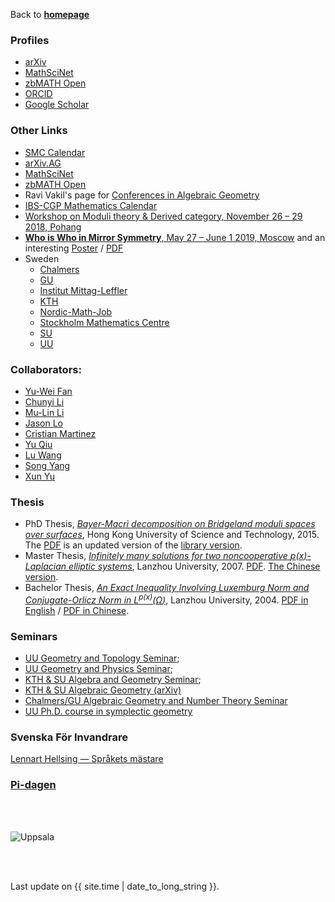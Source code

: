 Back to [**homepage**](https://wanminliu.github.io)

### Profiles
*  [arXiv](http://arxiv.org/a/liu_w_7)
*  [MathSciNet](https://mathscinet.ams.org/mathscinet/MRAuthorID/789188)
*  [zbMATH Open](https://zbmath.org/authors/?q=ai%3Aliu.wanmin)
*  [ORCID](http://orcid.org/0000-0003-0999-5553)
*  [Google Scholar](https://scholar.google.com/citations?user=KeZB0E4AAAAJ)


### Other Links

  * [SMC Calendar](https://www.math-stockholm.se/en/kalender/)
  * [arXiv.AG](http://arxiv.org/list/math.AG/recent)
  * [MathSciNet](http://www.ams.org/mathscinet/)
  * [zbMATH Open](http://zbmath.org/)
  * Ravi Vakil's page for [Conferences in Algebraic Geometry](http://math.stanford.edu/~vakil/conferences.html)
  * [IBS-CGP Mathematics Calendar](http://cgp.ibs.re.kr/activities/calendar)
  * [Workshop on Moduli theory & Derived category, November 26 – 29 2018, Pohang](https://cgp.ibs.re.kr/conferences/Workshop_on_Moduli_theory_and_Derived_category/)
  * [**Who is Who in Mirror Symmetry**, May 27 – June 1 2019, Moscow](http://hms.mirrorsymmetry.ru/index.html) and an interesting [Poster](https://wanminliu.github.io/doc/Poster.html) / [PDF](http://hms.mirrorsymmetry.ru/Poster.pdf)
  * Sweden
    * [Chalmers](https://www.chalmers.se/en/departments/math/research/research-groups/algebraic-geometry-and-number-theory/Pages/default.aspx)
    * [GU](https://www.gu.se/en/research/algebraic-geometry-and-number-theory)
    * [Institut Mittag-Leffler](http://www.mittag-leffler.se/)
    * [KTH](https://www.kth.se/math/math/algebraic-geometry-commutative-algebra)
    * [Nordic-Math-Job](http://www.maths.lth.se/nordic/)
    * [Stockholm Mathematics Centre](https://www.math-stockholm.se/)
    * [SU](https://www.math.su.se/english/research/research-groups/members-of-the-research-group-in-algebra-geometry-topology-and-combinatorics)
    * [UU](https://www.math.uu.se/research/algebra-and-geometry/)


### Collaborators:
  *  [Yu-Wei Fan](https://ywfan-math.github.io/)
  *  [Chunyi Li](https://sites.google.com/site/chunyili0401/)
  *  [Mu-Lin Li](https://grzy.hnu.edu.cn/site/index/limulin/)
  *  [Jason Lo](https://sites.google.com/site/chiehcjlo/)
  *  [Cristian Martinez](https://sites.google.com/site/cristianmathinez/home/)
  *  [Yu Qiu](https://ubw-q.github.io/)
  *  [Lu Wang](https://wang-lu.com/)
  *  [Song Yang](http://cam.tju.edu.cn/en/faculty/index.php?id=44)
  *  [Xun Yu](http://cam.tju.edu.cn/en/faculty/index.php?id=45)


### Thesis
- PhD Thesis, _[Bayer-Macrì decomposition on Bridgeland moduli spaces over surfaces](https://wanminliu.github.io/thesis/thesis_WM.html)_, Hong Kong University of Science and Technology, 2015. The [PDF](https://wanminliu.github.io/doc/thesis_WM.pdf) is an updated version of the [library version](https://lbezone.hkust.edu.hk/bib/b1487651).
- Master Thesis, _[Infinitely many solutions for two noncooperative  $p(x)$-Laplacian elliptic systems](https://wanminliu.github.io/doc/Thesis/Thesis_Master_Wanmin_Liu_2007.html)_, Lanzhou University, 2007. [PDF](https://wanminliu.github.io/doc/Thesis/Thesis_Master_Wanmin_Liu_2007.pdf). [The Chinese version](https://doi.cnki.net/KCMS/detail/detail.aspx?dbcode=CMFD&dbname=CMFD2007&filename=2007114508.nh&uniplatform=OVERSEA&v=WnjYQX_Wskyi7JbXOjsIe6Q419dXN0ZThjoBRSM5BQeXiYIgwz-7S_u1QpjzD5Zl).
- Bachelor Thesis, _[An Exact Inequality Involving Luxemburg Norm and Conjugate-Orlicz Norm in  $L^{p(x)}(\Omega)$](https://wanminliu.github.io/doc/Thesis/Fan-Liu_en.html)_, Lanzhou University, 2004. [PDF in English](https://wanminliu.github.io/doc/Thesis/Fan-Liu_en.pdf) / [PDF in Chinese](https://wanminliu.github.io/doc/Thesis/Fan-Liu_cn.pdf).

### Seminars
  * [UU Geometry and Topology Seminar](https://www.math.uu.se/research/geometry-and-physics/geometry-and-topology-seminar/);
  * [UU Geometry and Physics Seminar](https://www.math.uu.se/research/geometry-and-physics/gp-seminars/);
  * [KTH & SU Algebra and Geometry Seminar](https://www.kth.se/math/kalender/alggeo);
  * [KTH & SU Algebraic Geometry (arXiv)](https://www.kth.se/math/kalender/arxiv)
  * [Chalmers/GU Algebraic Geometry and Number Theory Seminar](https://www.chalmers.se/en/departments/math/research/research-groups/algebraic-geometry-and-number-theory/Pages/Seminar-2019.aspx)
  * [UU Ph.D. course in symplectic geometry](http://www2.math.uu.se/~georgios/sg21/)



### Svenska För Invandrare
[Lennart Hellsing — Språkets mästare](https://slides.com/wanminliu/hellsing/fullscreen)


### [Pi-dagen](https://wanminliu.github.io/doc/Pi-dagen.html)

<br/><br/>

<img src="https://wanminliu.github.io//pic/Uppsala.jpg" alt="Uppsala" id="width:100%;height:auto;">

<br/><br/>
<p>Last update on {{ site.time | date_to_long_string }}.</p>
